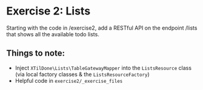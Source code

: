 # Exercise 2: Lists

Starting with the code in /exercise2, add a RESTful API on the endpoint /lists
that shows all the available todo lists.

## Things to note:

* Inject `XTilDone\Lists\TableGatewayMapper` into the `ListsResource` class
  (via local factory classes & the `ListsResourceFactory`)
* Helpful code in `exercise2/_exercise_files`
